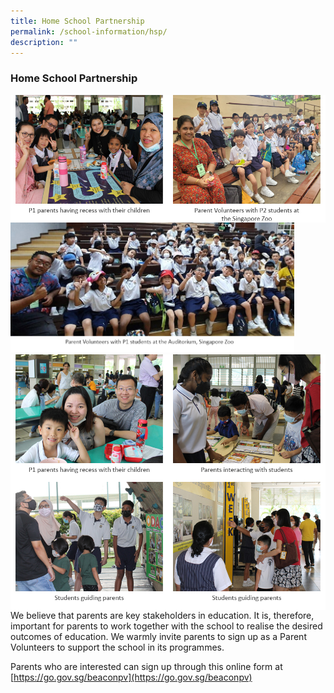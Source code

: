 ```yaml
---
title: Home School Partnership
permalink: /school-information/hsp/
description: ""
---
```

### Home School Partnership

<img src="/images/SI/si_sh04.jpg" style="width:50%" align="left">
<img src="/images/SI/si_sh05.jpg" style="width:50%" align="right">
<img src="/images/SI/si_sh06.jpg" style="width:90%">
<img src="/images/SI/si_sh07.jpg" style="width:50%" align="left">
<img src="/images/SI/si_sh08.jpg" style="width:50%" align="right">
<img src="/images/SI/si_sh09.jpg" style="width:50%" align="left">
<img src="/images/SI/si_sh10.jpg" style="width:50%" align="right">

We believe that parents are key stakeholders in education. It is, therefore, important for parents to work together with the school to realise the desired outcomes of education. We warmly invite parents to sign up as a Parent Volunteers to support the school in its programmes.

Parents who are interested can sign up through this online form at [https://go.gov.sg/beaconpv](https://go.gov.sg/beaconpv)